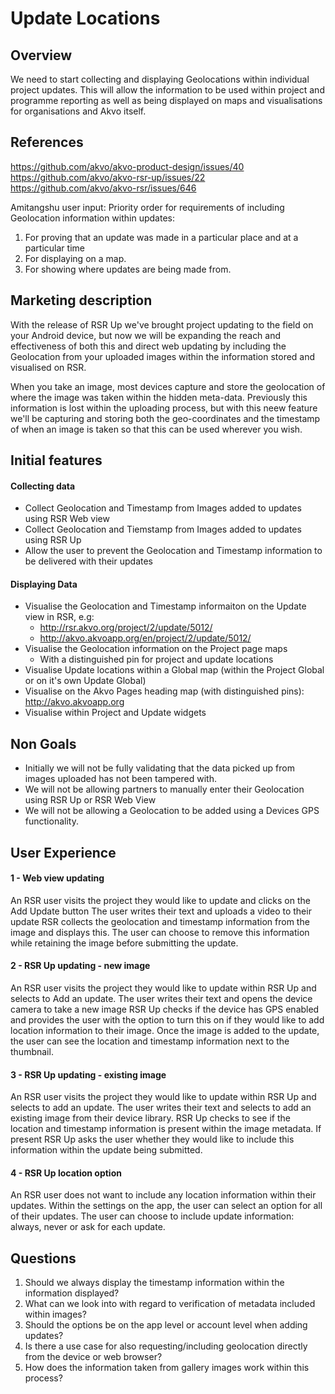 # Update Locations

## Overview
We need to start collecting and displaying Geolocations within individual project updates. This will allow the information to be used within project and programme reporting as well as being displayed on maps and visualisations for organisations and Akvo itself.

## References
https://github.com/akvo/akvo-product-design/issues/40
https://github.com/akvo/akvo-rsr-up/issues/22
https://github.com/akvo/akvo-rsr/issues/646

Amitangshu user input:
Priority order for requirements of including Geolocation information within updates:
1. For proving that an update was made in a particular place and at a particular time
2. For displaying on a map.
3. For showing where updates are being made from.

## Marketing description
With the release of RSR Up we've brought project updating to the field on your Android device, but now we will be expanding the reach and effectiveness of both this and direct web updating by including the Geolocation from your uploaded images within the information stored and visualised on RSR.

When you take an image, most devices capture and store the geolocation of where the image was taken within the hidden meta-data. Previously this information is lost within the uploading process, but with this neew feature we'll be capturing and storing both the geo-coordinates and the timestamp of when an image is taken so that this can be used wherever you wish.

## Initial features
#### Collecting data
- Collect Geolocation and Timestamp from Images added to updates using RSR Web view
- Collect Geolocation and Tiemstamp from Images added to updates using RSR Up
- Allow the user to prevent the Geolocation and Timestamp information to be delivered with their updates

#### Displaying Data
- Visualise the Geolocation and Timestamp informaiton on the Update view in RSR, e.g:
	- http://rsr.akvo.org/project/2/update/5012/
	- http://akvo.akvoapp.org/en/project/2/update/5012/
- Visualise the Geolocation information on the Project page maps
	- With a distinguished pin for project and update locations
- Visualise Update locations within a Global map (within the Project Global or on it's own Update Global)
- Visualise on the Akvo Pages heading map (with distinguished pins): http://akvo.akvoapp.org
- Visualise within Project and Update widgets

## Non Goals
- Initially we will not be fully validating that the data picked up from images uploaded has not been tampered with.
- We will not be allowing partners to manually enter their Geolocation using RSR Up or RSR Web View
- We will not be allowing a Geolocation to be added using a Devices GPS functionality.

## User Experience

#### 1 - Web view updating
An RSR user visits the project they would like to update and clicks on the Add Update button
The user writes their text and uploads a video to their update
RSR collects the geolocation and timestamp information from the image and displays this.
The user can choose to remove this information while retaining the image before submitting the update.

#### 2 - RSR Up updating - new image
An RSR user visits the project they would like to update within RSR Up and selects to Add an update.
The user writes their text and opens the device camera to take a new image
RSR Up checks if the device has GPS enabled and provides the user with the option to turn this on if they would like to add location information to their image.
Once the image is added to the update, the user can see the location and timestamp information next to the thumbnail.

#### 3 - RSR Up updating - existing image
An RSR user visits the project they would like to update within RSR Up and selects to add an update.
The user writes their text and selects to add an existing image from their device library.
RSR Up checks to see if the location and timestamp information is present within the image metadata.
If present RSR Up asks the user whether they would like to include this information within the update being submitted.

#### 4 - RSR Up location option
An RSR user does not want to include any location information within their updates.
Within the settings on the app, the user can select an option for all of their updates.
The user can choose to include update information: always, never or ask for each update.

## Questions

1. Should we always display the timestamp information within the information displayed?
2. What can we look into with regard to verification of metadata included within images?
3. Should the options be on the app level or account level when adding updates?
4. Is there a use case for also requesting/including geolocation directly from the device or web browser?
5. How does the information taken from gallery images work within this process?